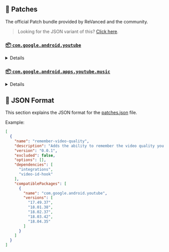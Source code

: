 ## 🧩 Patches

The official Patch bundle provided by ReVanced and the community.

> Looking for the JSON variant of this? [Click here](patches.json).

### [📦 `com.google.android.youtube`](https://play.google.com/store/apps/details?id=com.google.android.youtube)
<details>

| 💊 Patch | 📜 Description | 🏹 Target Version |
|:--------:|:--------------:|:-----------------:|
| `client-spoof` | Spoofs the YouTube client to prevent playback issues. | 18.04.35 |
| `custom-branding-icon-afn-blue` | Changes the YouTube launcher icon (Afn / Blue). | 18.04.35 |
| `custom-branding-icon-afn-red` | Changes the YouTube launcher icon (Afn / Red). | 18.04.35 |
| `custom-branding-icon-revancify` | Changes the YouTube launcher icon (Revancify). | 18.04.35 |
| `custom-branding-name` | Changes the YouTube launcher name to your choice (defaults to ReVanced Extended). | 18.04.35 |
| `custom-seekbar-color` | Change seekbar color in dark mode. | 18.04.35 |
| `custom-video-speed` | Adds more video speed options. | 18.04.35 |
| `default-video-quality` | Adds ability to set default video quality settings. | 18.04.35 |
| `default-video-speed` | Adds ability to set default video speed settings. | 18.04.35 |
| `disable-haptic-feedback` | Disable haptic feedback when swiping. | 18.04.35 |
| `disable-shorts-player-pip` | Disable PiP mode in YouTube Shorts player. | 18.04.35 |
| `enable-external-browser` | Use an external browser to open the url. | 18.04.35 |
| `enable-minimized-playback` | Enables minimized and background playback. | 18.04.35 |
| `enable-old-layout` | Spoof the YouTube client version to use the old layout. | 18.04.35 |
| `enable-old-quality-layout` | Enables the original quality flyout menu. | 18.04.35 |
| `enable-open-links-directly` | Bypass URL redirects (youtube.com/redirect) when opening links in video descriptions. | 18.04.35 |
| `enable-seekbar-tapping` | Enables tap-to-seek on the seekbar of the video player. | 18.04.35 |
| `enable-tablet-miniplayer` | Enables the tablet mini player layout. | 18.04.35 |
| `enable-wide-searchbar` | Replaces the search icon with a wide search bar. This will hide the YouTube logo when active. | 18.04.35 |
| `force-premium-heading` | Forces premium heading on the home screen. | 18.04.35 |
| `force-vp9-codec` | Forces the VP9 codec for videos. | 18.04.35 |
| `header-switch` | Add switch to change header. | 18.04.35 |
| `hide-auto-captions` | Hide captions from being automatically enabled. | 18.04.35 |
| `hide-auto-player-popup-panels` | Hide automatic popup panels (playlist or live chat) on video player. | 18.04.35 |
| `hide-autoplay-button` | Hides the autoplay button in the video player. | 18.04.35 |
| `hide-button-container` | Adds options to hide action buttons under a video. | 18.04.35 |
| `hide-cast-button` | Hides the cast button in the video player. | 18.04.35 |
| `hide-channel-watermark` | Hides creator's watermarks on videos. | 18.04.35 |
| `hide-comment-component` | Adds options to hide comment component under a video. | 18.04.35 |
| `hide-create-button` | Hides the create button in the navigation bar. | 18.04.35 |
| `hide-crowdfunding-box` | Hides the crowdfunding box between the player and video description. | 18.04.35 |
| `hide-email-address` | Hides the email address in the account switcher. | 18.04.35 |
| `hide-endscreen-cards` | Hides the suggested video cards at the end of a video in fullscreen. | 18.04.35 |
| `hide-endscreen-overlay` | Hide endscreen overlay on swipe controls. | 18.04.35 |
| `hide-filmstrip-overlay` | Hide flimstrip overlay on swipe controls. | 18.04.35 |
| `hide-flyout-panel` | Adds options to hide player settings flyout panel. | 18.04.35 |
| `hide-fullscreen-buttoncontainer` | Hides the button containers in fullscreen. | 18.04.35 |
| `hide-general-ads` | Hooks the method which parses the bytes into a ComponentContext to filter components. | 18.04.35 |
| `hide-info-cards` | Hides info-cards in videos. | 18.04.35 |
| `hide-live-chat-button` | Hides the live chat button in the video player. | 18.04.35 |
| `hide-mix-playlists` | Removes mix playlists from home feed and video player. | 18.04.35 |
| `hide-next-prev-button` | Hides the next prev button in the player controller. | 18.04.35 |
| `hide-pip-notification` | Disable pip notification when you first launch pip mode. | 18.04.35 |
| `hide-player-captions-button` | Hides the captions button in the video player. | 18.04.35 |
| `hide-player-overlay-filter` | Remove the dark filter layer from the player's background. | 18.04.35 |
| `hide-shorts-button` | Hides the shorts button in the navigation bar. | 18.04.35 |
| `hide-shorts-component` | Hides other Shorts components. | 18.04.35 |
| `hide-snackbar` | Hides the snackbar action popup. | 18.04.35 |
| `hide-startup-shorts-player` | Disables playing YouTube Shorts when launching YouTube. | 18.04.35 |
| `hide-stories` | Hides YouTube Stories shelf on the feed. | 18.04.35 |
| `hide-suggested-actions` | Hide the suggested actions bar inside the player. | 18.04.35 |
| `hide-time-and-seekbar` | Hides progress bar and time counter on videos. | 18.04.35 |
| `hide-video-ads` | Removes ads in the video player. | 18.04.35 |
| `layout-switch` | Tricks the dpi to use some tablet/phone layouts. | 18.04.35 |
| `materialyou` | Enables MaterialYou theme for Android 12+ | 18.04.35 |
| `microg-support` | Allows YouTube ReVanced to run without root and under a different package name with Vanced MicroG. | 18.04.35 |
| `optimize-resource` | Removes duplicate resources and adds missing translation files from YouTube. | 18.04.35 |
| `overlay-buttons` | Add overlay buttons for ReVanced Extended. | 18.04.35 |
| `patch-options` | Create an options.toml file. | all |
| `remove-player-button-background` | Removes the background from the video player buttons. | 18.04.35 |
| `return-youtube-dislike` | Shows the dislike count of videos using the Return YouTube Dislike API. | 18.04.35 |
| `settings` | Applies mandatory patches to implement ReVanced settings into the application. | 18.04.35 |
| `sponsorblock` | Integrate SponsorBlock. | 18.04.35 |
| `swipe-controls` | Adds volume and brightness swipe controls. | 18.04.35 |
| `theme` | Applies a custom theme (default: amoled). | 18.04.35 |
| `translations` | Add Crowdin Translations | 18.04.35 |
</details>

### [📦 `com.google.android.apps.youtube.music`](https://play.google.com/store/apps/details?id=com.google.android.apps.youtube.music)
<details>

| 💊 Patch | 📜 Description | 🏹 Target Version |
|:--------:|:--------------:|:-----------------:|
| `background-play` | Enables playing music in the background. | all |
| `client-spoof-music` | Spoofs the YouTube Music client. | all |
| `custom-branding-music-afn-blue` | Changes the YouTube Music launcher icon (Afn / Blue). | all |
| `custom-branding-music-afn-red` | Changes the YouTube Music launcher icon (Afn / Red). | all |
| `custom-branding-music-revancify` | Changes the YouTube Music launcher icon to your choice (Revancify). | all |
| `enable-black-navbar` | Sets the navigation bar color to black. | all |
| `enable-color-match-player` | Matches the fullscreen player color with the minimized one. | all |
| `enable-force-minimized-player` | Permanently keep player minimized even if another track is played. | all |
| `enable-force-shuffle` | Enable force shuffle even if another track is played. | all |
| `enable-opus-codec` | Enable opus codec when playing audio. | all |
| `enable-tablet-mode` | Enable landscape mode on phone. | all |
| `enable-zen-mode` | Adds a grey tint to the video player to reduce eye strain. | all |
| `exclusive-audio-playback` | Enables the option to play music without video. | all |
| `hide-compact-header` | Hides the music category bar at the top of the homepage. | all |
| `hide-get-premium` | Removes all "Get Premium" evidences from the avatar menu. | all |
| `hide-music-ads` | Removes ads in the music player. | all |
| `hide-music-cast-button` | Hides the cast button in the video player and header | all |
| `hide-taste-builder` | Removes the "Tell us which artists you like" card from the home screen. | all |
| `hide-upgrade-button` | Removes the upgrade tab from the pivot bar. | all |
| `minimized-playback-music` | Enables minimized playback on Kids music. | all |
| `music-microg-support` | Allows YouTube Music ReVanced to run without root and under a different package name. | all |
| `music-settings` | Adds settings for ReVanced to YouTube Music. | all |
| `optimize-resource-music` | Remove unnecessary resources. | all |
| `patch-options` | Create an options.toml file. | all |
| `translations-music` | Add Crowdin Translations for YouTube Music | all |
</details>



## 📝 JSON Format

This section explains the JSON format for the [patches.json](patches.json) file.

Example:

```json
[
  {
    "name": "remember-video-quality",
    "description": "Adds the ability to remember the video quality you chose in the video quality flyout.",
    "version": "0.0.1",
    "excluded": false,
    "options": [],
    "dependencies": [
      "integrations",
      "video-id-hook"
    ],
    "compatiblePackages": [
      {
        "name": "com.google.android.youtube",
        "versions": [
          "17.49.37",
          "18.01.38",
          "18.02.37",
          "18.03.42",
          "18.04.35"
        ]
      }
    ]
  }
]
```